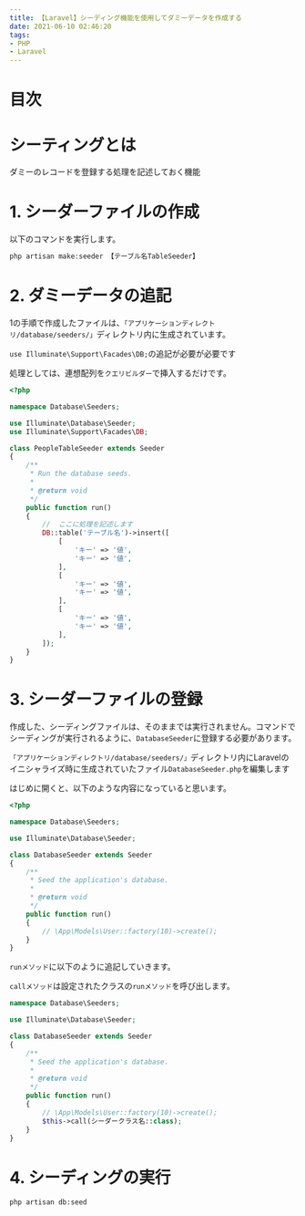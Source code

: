 ```yaml
---
title: 【Laravel】シーディング機能を使用してダミーデータを作成する
date: 2021-06-10 02:46:20
tags:
- PHP
- Laravel
---
```

# 目次
<!-- toc -->
<!-- more -->

# シーティングとは
ダミーのレコードを登録する処理を記述しておく機能

# 1. シーダーファイルの作成
以下のコマンドを実行します。

```php
php artisan make:seeder 【テーブル名TableSeeder】
```

# 2. ダミーデータの追記
1の手順で作成したファイルは、`「アプリケーションディレクトリ/database/seeders/」`ディレクトリ内に生成されています。

`use Illuminate\Support\Facades\DB;`の追記が必要が必要です

処理としては、連想配列を`クエリビルダー`で挿入するだけです。
```php
<?php

namespace Database\Seeders;

use Illuminate\Database\Seeder;
use Illuminate\Support\Facades\DB;

class PeopleTableSeeder extends Seeder
{
    /**
     * Run the database seeds.
     *
     * @return void
     */
    public function run()
    {
        //  ここに処理を記述します
        DB::table('テーブル名')->insert([
            [
                'キー' => '値',
                'キー' => '値',
            ],
            [
                'キー' => '値',
                'キー' => '値',
            ],
            [
                'キー' => '値',
                'キー' => '値',
            ],
        ]);
    }
}
```

# 3. シーダーファイルの登録
作成した、シーディングファイルは、そのままでは実行されません。コマンドでシーディングが実行されるように、`DatabaseSeeder`に登録する必要があります。

`「アプリケーションディレクトリ/database/seeders/」`ディレクトリ内にLaravelのイニシャライズ時に生成されていたファイル`DatabaseSeeder.php`を編集します

はじめに開くと、以下のような内容になっていると思います。
```php
<?php

namespace Database\Seeders;

use Illuminate\Database\Seeder;

class DatabaseSeeder extends Seeder
{
    /**
     * Seed the application's database.
     *
     * @return void
     */
    public function run()
    {
        // \App\Models\User::factory(10)->create();
    }
}
```

`runメソッド`に以下のように追記していきます。

`callメソッド`は設定されたクラスの`runメソッド`を呼び出します。
```php
namespace Database\Seeders;

use Illuminate\Database\Seeder;

class DatabaseSeeder extends Seeder
{
    /**
     * Seed the application's database.
     *
     * @return void
     */
    public function run()
    {
        // \App\Models\User::factory(10)->create();
        $this->call(シーダークラス名::class);
    }
}
```

# 4. シーディングの実行
```bash
php artisan db:seed
```
